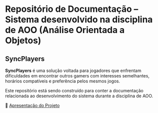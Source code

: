 # Repositório de Documentação – Sistema desenvolvido na disciplina de AOO (Análise Orientada a Objetos)

## SyncPlayers

**SyncPlayers** é uma solução voltada para jogadores que enfrentam dificuldades em encontrar outros gamers com interesses semelhantes, horários compatíveis e preferência pelos mesmos jogos.

Este repositório está sendo construído para conter a documentação relacionada ao desenvolvimento do sistema durante a disciplina de AOO.

📄 [Apresentação do Projeto](docs/requisitos/apresentacao.md)
